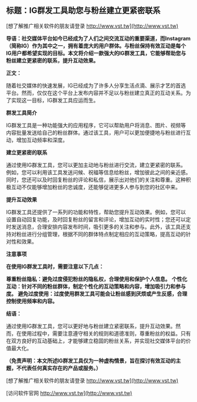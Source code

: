 ## **标题：IG群发工具助您与粉丝建立更紧密联系**

[想了解推广相关软件的朋友请登录 http://www.vst.tw](http://www.vst.tw)

**导语：社交媒体平台如今已经成为了人们之间交流互动的重要渠道，而Instagram（简称IG）作为其中之一，拥有着庞大的用户群体。与粉丝保持有效互动是每个IG用户都希望实现的目标。本文将介绍一款强大的IG群发工具，它能够帮助您与粉丝建立更紧密的联系，提升互动效果。**

**正文：**

随着社交媒体的快速发展，IG已经成为了许多人分享生活点滴、展示才艺的首选平台。然而，仅仅在这个平台上发布内容并不足以与粉丝建立真正的互动关系。为了实现这一目标，IG群发工具应运而生。

**群发工具简介**

IG群发工具是一种功能强大的应用程序，它可以帮助用户将消息、图片、视频等内容批量发送给自己的粉丝群体。通过该工具，用户可以更加便捷地与粉丝进行互动，增加互动频率和深度。

**建立更紧密的联系**

通过使用IG群发工具，您可以更加主动地与粉丝进行交流，建立更紧密的联系。例如，您可以利用该工具发送问候、祝福等信息给粉丝，增加彼此之间的亲近感。同时，您还可以及时回复粉丝的评论和私信，展示出对他们的关注和尊重。这种积极互动不仅能够增加粉丝的忠诚度，还能够促进更多人参与到您的社区中来。

**提升互动效果**

IG群发工具还提供了一系列的功能和特性，帮助您提升互动效果。例如，您可以设置自动回复功能，及时回复粉丝的留言和评论，增加互动的实时性；您还可以定时发送消息，合理安排内容发布时间，吸引更多的关注和参与。此外，该工具还支持对粉丝进行分组管理，根据不同的群体特点制定相应的互动策略，提高互动的针对性和效果。

**注意事项**

**在使用IG群发工具时，需要注意以下几点：**

**尊重粉丝隐私：避免过度侵犯粉丝的隐私权，合理使用和保护个人信息。**
**个性化互动：针对不同的粉丝群体，制定个性化的互动策略和内容，增加吸引力和参与度。**
**避免过度使用：过度使用群发工具可能会让粉丝感到厌烦或产生反感，合理控制使用频率和内容。**

**结语：**

通过使用IG群发工具，您可以更好地与粉丝建立紧密联系，提升互动效果。然而，在使用过程中，需要注意遵守相关的规则和道德准则，尊重粉丝的权益。只有在双方良好的互动基础上，才能够建立稳固的粉丝关系，并实现社交媒体平台的价值最大化。

**（免责声明：本文所述IG群发工具仅为一种虚构情景，旨在探讨有效互动的主题，不代表任何真实存在的产品或服务。）**

[想了解推广相关软件的朋友请登录 http://www.vst.tw](http://www.vst.tw)


[访问软件官网 http://www.vst.tw](http://www.vst.tw)
